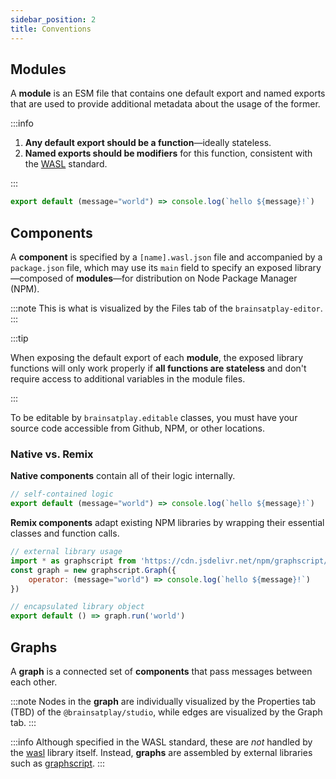 ```yaml
---
sidebar_position: 2
title: Conventions
---
```


##  Modules
A **module** is an ESM file that contains one default export and named exports that are used to provide additional metadata about the usage of the former.

:::info

1. **Any default export should be a function**—ideally stateless.
2. **Named exports should be modifiers** for this function, consistent with the [WASL](../libraries/wasl/index.md) standard.

:::

```javascript title="hello.js"
export default (message="world") => console.log(`hello ${message}!`)
```

## Components
A **component** is specified by a `[name].wasl.json` file and accompanied by a `package.json` file, which may use its `main` field to specify an exposed library—composed of **modules**—for distribution on Node Package Manager (NPM).

:::note 
This is what is visualized by the Files tab of the `brainsatplay-editor`.
:::

:::tip 

When exposing the default export of each **module**, the exposed library functions will only work properly if **all functions are stateless** and don't require access to additional variables in the module files.

:::

To be editable by `brainsatplay.editable` classes, you must have your source code accessible from Github, NPM, or other locations.

### Native vs. Remix
**Native components** contain all of their logic internally.

``` javascript
// self-contained logic
export default (message="world") => console.log(`hello ${message}!`)
```

**Remix components** adapt existing NPM libraries by wrapping their essential classes and function calls.

``` javascript
// external library usage
import * as graphscript from 'https://cdn.jsdelivr.net/npm/graphscript/dist/index.esm.js'
const graph = new graphscript.Graph({
    operator: (message="world") => console.log(`hello ${message}!`)
})

// encapsulated library object
export default () => graph.run('world')
```

## Graphs
A **graph** is a connected set of **components** that pass messages between each other. 

:::note 
Nodes in the **graph** are individually visualized by the Properties tab (TBD) of the `@brainsatplay/studio`, while edges are visualized by the Graph tab.
:::

:::info 
Although specified in the WASL standard, these are *not* handled by the [wasl](../libraries/wasl/index.md) library itself. Instead, **graphs** are assembled by external libraries such as [graphscript](../libraries/graphscript/index.md).
:::